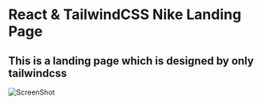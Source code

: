 # React & TailwindCSS Nike Landing Page

## This is a landing page which is designed by only tailwindcss

![ScreenShot](https://raw.github.com/aziz-mohammadi/nike-landing-page/main/nike.png)
